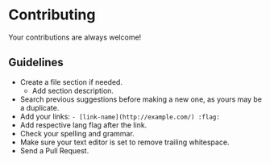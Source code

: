 # Contributing

Your contributions are always welcome!

## Guidelines

- Create a file section if needed.
  - Add section description.
- Search previous suggestions before making a new one, as yours may be a duplicate.
- Add your links: `- [link-name](http://example.com/) :flag:`
- Add respective lang flag after the link.
- Check your spelling and grammar.
- Make sure your text editor is set to remove trailing whitespace.
- Send a Pull Request.
